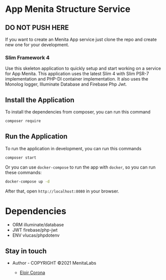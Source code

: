 # App Menita Structure Service

## DO NOT PUSH HERE

If you want to create an Menita App service just clone the repo and create new one for your development.

### Slim Framework 4

Use this skeleton application to quickly setup and start working on a service for App Menita. This application uses the latest Slim 4 with Slim PSR-7 implementation and PHP-DI container implementation. It also uses the Monolog logger, Illuminate Database and Firebase Php Jwt.

## Install the Application

To install the dependencies from composer, you can run this command
```bash
composer require
```

## Run the Application

To run the application in development, you can run this commands 

```bash
composer start
```

Or you can use `docker-compose` to run the app with `docker`, so you can run these commands:
```bash
docker-compose up -d
```
After that, open `http://localhost:8080` in your browser.

# Dependencies

- ORM illuminate/database
- JWT firebase/php-jwt
- ENV vlucas/phpdotenv

## Stay in touch

- Author - COPYRIGHT ©2021 MenitaLabs

  - [Eloir Corona](https://eloircorona.com)